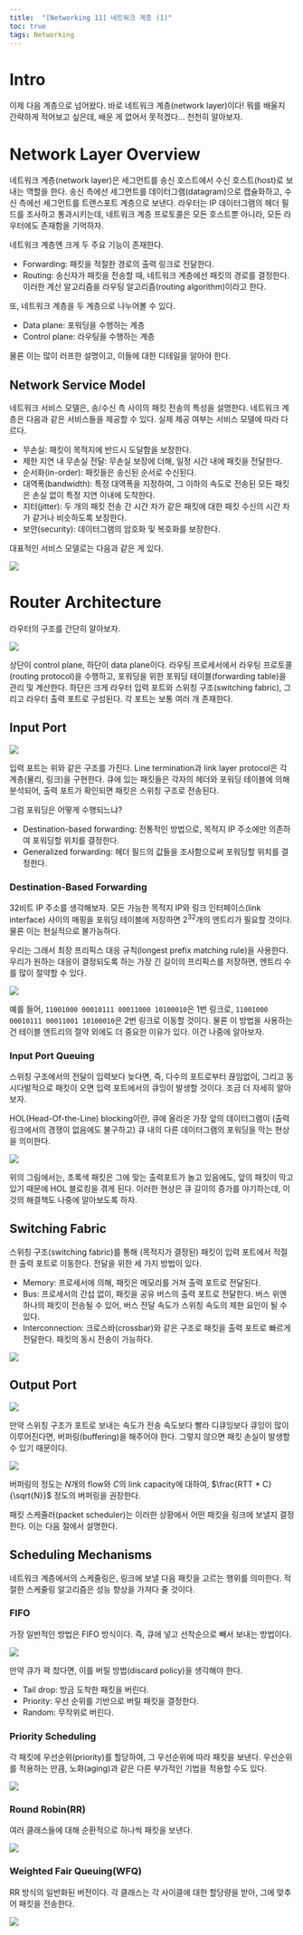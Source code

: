 ```yaml
---
title:  "[Networking 11] 네트워크 계층 (1)"
toc: true
tags: Networking
---
```


# Intro
이제 다음 계층으로 넘어왔다. 바로 네트워크 계층(network layer)이다! 뭐를 배울지 간략하게 적어보고 싶은데, 배운 게 없어서 못적겠다... 천천히 알아보자.


# Network Layer Overview
네트워크 계층(network layer)은 세그먼트를 송신 호스트에서 수신 호스트(host)로 보내는 역할을 한다. 송신 측에선 세그먼트를 데이터그램(datagram)으로 캡슐화하고, 수신 측에선 세그먼트를 트랜스포트 계층으로 보낸다. 라우터는 IP 데이터그램의 헤더 필드를 조사하고 통과시키는데, 네트워크 계층 프로토콜은  모든 호스트뿐 아니라, 모든 라우터에도 존재함을 기억하자. 

네트워크 계층엔 크게 두 주요 기능이 존재한다. 

- Forwarding: 패킷을 적절한 경로의 출력 링크로 전달한다.
- Routing: 송신자가 패킷을 전송할 때, 네트워크 계층에선 패킷의 경로를 결정한다. 이러한 계산 알고리즘을 라우팅 알고리즘(routing algorithm)이라고 한다.

또, 네트워크 계층을 두 계층으로 나누어볼 수 있다.

- Data plane: 포워딩을 수행하는 계층
- Control plane: 라우팅을 수행하는 계층

물론 이는 많이 러프한 설명이고, 이들에 대한 디테일을 알아야 한다.

## Network Service Model
네트워크 서비스 모델은, 송/수신 측 사이의 패킷 전송의 특성을 설명한다. 네트워크 계층은 다음과 같은 서비스들을 제공할 수 있다. 실제 제공 여부는 서비스 모델에 따라 다르다.

- 무손실: 패킷이 목적지에 반드시 도달함을 보장한다.
- 제한 지연 내 무손실 전달: 무손실 보장에 더해, 일정 시간 내에 패킷을 전달한다.
- 순서화(in-order): 패킷들은 송신된 순서로 수신된다.
- 대역폭(bandwidth): 특정 대역폭을 지정하여, 그 이하의 속도로 전송된 모든 패킷은 손실 없이 특정 지연 이내에 도착한다.
- 지터(jitter): 두 개의 패킷 전송 간 시간 차가 같은 패킷에 대한 패킷 수신의 시간 차가 같거나 비슷하도록 보장한다.
- 보안(security): 데이터그램의 암호화 및 복호화를 보장한다.

대표적인 서비스 모델로는 다음과 같은 게 있다.

![](/imgs/network/net53.png)


# Router Architecture
라우터의 구조를 간단히 알아보자.

![](/imgs/network/net54.png)

상단이 control plane, 하단이 data plane이다. 라우팅 프로세서에서 라우팅 프로토콜(routing protocol)을 수행하고, 포워딩을 위한 포워딩 테이블(forwarding table)을 관리 및 계산한다. 하단은 크게 라우터 입력 포트와 스위칭 구조(switching fabric), 그리고 라우터 출력 포트로 구성된다. 각 포트는 보통 여러 개 존재한다.

## Input Port

![](/imgs/network/net55.png)

입력 포트는 위와 같은 구조를 가진다. Line termination과 link layer protocol은 각 계층(물리, 링크)을 구현한다. 큐에 있는 패킷들은 각자의 헤더와 포워딩 테이블에 의해 분석되어, 출력 포트가 확인되면 패킷은 스위칭 구조로 전송된다.

그럼 포워딩은 어떻게 수행되느냐?

- Destination-based forwarding: 전통적인 방법으로, 목적지 IP 주소에만 의존하여 포워딩할 위치를 결정한다.
- Generalized forwarding: 헤더 필드의 값들을 조사함으로써 포워딩할 위치를 결정한다.

### Destination-Based Forwarding
32비트 IP 주소를 생각해보자. 모든 가능한 목적지 IP와 링크 인터페이스(link interface) 사이의 매핑을 포워딩 테이블에 저장하면 $2^32$개의 엔트리가 필요할 것이다. 물론 이는 현실적으로 불가능하다.

우리는 그래서 최장 프리픽스 대응 규칙(longest prefix matching rule)을 사용한다. 우리가 원하는 대응이 결정되도록 하는 가장 긴 길이의 프리픽스를 저장하면, 엔트리 수를 많이 절약할 수 있다.

![](/imgs/network/net56.png)

예를 들어, `11001000 00010111 00011000 10100010`은 1번 링크로, `11001000 00010111 00011001 10100010`은 2번 링크로 이동할 것이다. 물론 이 방법을 사용하는 건 테이블 엔트리의 절약 외에도 더 중요한 이유가 있다. 이건 나중에 알아보자.

### Input Port Queuing
스위칭 구조에서의 전달이 입력보다 늦다면, 즉, 다수의 포트로부터 끊임없이, 그리고 동시다발적으로 패킷이 오면 입력 포트에서의 큐잉이 발생할 것이다. 조금 더 자세히 알아보자.

HOL(Head-Of-the-Line) blocking이란, 큐에 올라온 가장 앞의 데이터그램이 (출력 링크에서의 경쟁이 없음에도 불구하고) 큐 내의 다른 데이터그램의 포워딩을 막는 현상을 의미한다. 

![](/imgs/network/net58.png)

위의 그림에서는, 초록색 패킷은 그에 맞는 출력포트가 놀고 있음에도, 앞의 패킷이 막고 있기 때문에 HOL 블로킹을 겪게 된다. 이러한 현상은 큐 길이의 증가를 야기하는데, 이것의 해결책도 나중에 알아보도록 하자.

## Switching Fabric
스위칭 구조(switching fabric)를 통해 (목적지가 결정된) 패킷이 입력 포트에서 적절한 출력 포트로 이동한다. 전달을 위한 세 가지 방법이 있다.

- Memory: 프로세서에 의해, 패킷은 메모리를 거쳐 출력 포트로 전달된다. 
- Bus: 프로세서의 간섭 없이, 패킷을 공유 버스의 출력 포트로 전달한다. 버스 위엔 하나의 패킷이 전송될 수 있어, 버스 전달 속도가 스위칭 속도의 제한 요인이 될 수 있다.
- Interconnection: 크로스바(crossbar)와 같은 구조로 패킷을 출력 포트로 빠르게 전달한다. 패킷의 동시 전송이 가능하다.

![](/imgs/network/net57.png)

## Output Port

![](/imgs/network/net59.png)

만약 스위칭 구조가 포트로 보내는 속도가 전송 속도보다 빨라 디큐잉보다 큐잉이 많이 이루어진다면, 버퍼링(buffering)을 해주어야 한다. 그렇지 않으면 패킷 손실이 발생할 수 있기 때문이다.

![](/imgs/network/net60.png)

버퍼링의 정도는 $N$개의 flow와 $C$의 link capacity에 대하여, $\frac{RTT * C}{\sqrt{N}}$ 정도의 버퍼링을 권장한다.

패킷 스케줄러(packet scheduler)는 이러한 상황에서 어떤 패킷을 링크에 보낼지 결정한다. 이는 다음 절에서 설명한다.

## Scheduling Mechanisms
네트워크 계층에서의 스케줄링은, 링크에 보낼 다음 패킷을 고르는 행위를 의미한다. 적절한 스케줄링 알고리즘은 성능 향상을 가져다 줄 것이다.

### FIFO
가장 일반적인 방법은 FIFO 방식이다. 즉, 큐에 넣고 선착순으로 빼서 보내는 방법이다.

![](/imgs/network/net61.png)

만약 큐가 꽉 찼다면, 이를 버릴 방법(discard policy)을 생각해야 한다.

- Tail drop: 방금 도착한 패킷을 버린다.
- Priority: 우선 순위를 기반으로 버릴 패킷을 결정한다.
- Random: 무작위로 버린다.

### Priority Scheduling
각 패킷에 우선순위(priority)를 할당하여, 그 우선순위에 따라 패킷을 보낸다. 우선순위를 적용하는 만큼, 노화(aging)과 같은 다른 부가적인 기법을 적용할 수도 있다.

![](/imgs/network/net62.png)

### Round Robin(RR)
여러 클래스들에 대해 순환적으로 하나씩 패킷을 보낸다. 

![](/imgs/network/net63.png)

### Weighted Fair Queuing(WFQ)
RR 방식의 일반화된 버전이다. 각 클래스는 각 사이클에 대한 할당량을 받아, 그에 맞추어 패킷을 전송한다.

![](/imgs/network/net64.png)

